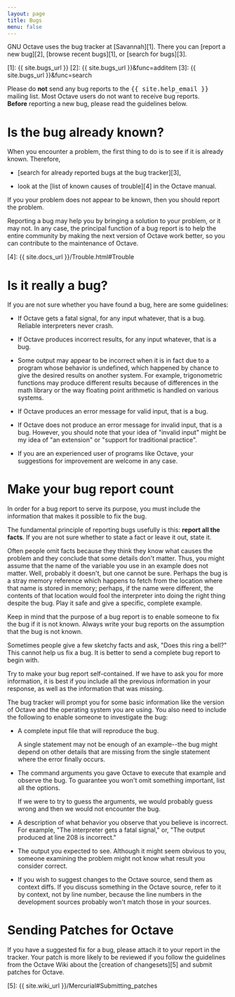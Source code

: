 ```yaml
---
layout: page
title: Bugs
menu: false
---
```


GNU Octave uses the bug tracker at [Savannah][1].
There you can [report a new bug][2], [browse recent bugs][1],
or [search for bugs][3].

[1]: {{ site.bugs_url }}
[2]: {{ site.bugs_url }}&func=additem
[3]: {{ site.bugs_url }}&func=search

<div class="row">
  <div class="columns small-12">
    <div class="panel callout">
    Please do <strong>not</strong> send any bug reports to the
    <samp>{{ site.help_email }}</samp> mailing list.
    Most Octave users do not want to receive bug reports.
    </div>
  </div>
</div>

<div class="row ">
  <div class="columns small-12">
    <div class="panel callout">
    <strong>Before</strong> reporting a new bug, please read the guidelines below.
    </div>
  </div>
</div>



# Is the bug already known?

When you encounter a problem,
the first thing to do is to see if it is already known.
Therefore,

- [search for already reported bugs at the bug tracker][3],

- look at the [list of known causes of trouble][4] in the Octave manual.

If you your problem does not appear to be known,
then you should report the problem.

Reporting a bug may help you by bringing a solution to your problem,
or it may not.  In any case, the principal function of a bug report is
to help the entire community by making the next version of Octave work
better, so you can contribute to the maintenance of Octave.

[4]: {{ site.docs_url }}/Trouble.html#Trouble



# Is it really a bug?

If you are not sure whether you have found a bug, here are some guidelines:

- If Octave gets a fatal signal, for any input whatever, that is a bug.
  Reliable interpreters never crash.

- If Octave produces incorrect results, for any input whatever, that is a bug.

- Some output may appear to be incorrect when it is in fact due to a
  program whose behavior is undefined, which happened by chance to give
  the desired results on another system.  For example, trigonometric
  functions may produce different results because of differences in the
  math library or the way floating point arithmetic is handled on various
  systems.

- If Octave produces an error message for valid input, that is a bug.

- If Octave does not produce an error message for invalid input, that is
  a bug.  However, you should note that your idea of "invalid input"
  might be my idea of "an extension" or "support for traditional practice".

- If you are an experienced user of programs like Octave, your
  suggestions for improvement are welcome in any case.



# Make your bug report count

In order for a bug report to serve its purpose, you must include the
information that makes it possible to fix the bug.

The fundamental principle of reporting bugs usefully is this:
**report all the facts**.  If you are not sure whether to
state a fact or leave it out, state it.

Often people omit facts because they think they know what causes the
problem and they conclude that some details don't matter.  Thus, you
might assume that the name of the variable you use in an example does
not matter.  Well, probably it doesn't, but one cannot be sure.
Perhaps the bug is a stray memory reference which happens to fetch
from the location where that name is stored in memory; perhaps, if the
name were different, the contents of that location would fool the
interpreter into doing the right thing despite the bug.  Play it safe
and give a specific, complete example.

Keep in mind that the purpose of a bug report is to enable someone to
fix the bug if it is not known. Always write your bug reports on
the assumption that the bug is not known.

Sometimes people give a few sketchy facts and ask, "Does this ring a
bell?"  This cannot help us fix a bug.  It is better to send a complete
bug report to begin with.

Try to make your bug report self-contained.  If we have to ask you for
more information, it is best if you include all the previous information
in your response, as well as the information that was missing.

The bug tracker will prompt you for some basic information like
the version of Octave and the operating system you are using.  You
also need to include the following to enable someone to
investigate the bug:

- A complete input file that will reproduce the bug.

  A single statement may not be enough of an example--the bug might
  depend on other details that are missing from the single statement where
  the error finally occurs.

- The command arguments you gave Octave to execute that example
  and observe the bug.  To guarantee you won't omit something important,
  list all the options.

  If we were to try to guess the arguments, we would probably guess wrong
  and then we would not encounter the bug.

- A description of what behavior you observe that you believe is incorrect.
  For example, "The interpreter gets a fatal signal," or, "The output produced
  at line 208 is incorrect."

- The output you expected to see.  Although it might seem obvious to you,
  someone examining the problem might not know what result you consider
  correct.

- If you wish to suggest changes to the Octave source, send them as context
  diffs.  If you discuss something in the Octave source, refer to it by
  context, not by line number, because the line numbers in the development
  sources probably won't match those in your sources.



# Sending Patches for Octave

If you have a suggested fix for a bug, please attach it to your report in
the tracker.  Your patch is more likely to be reviewed if you follow the
guidelines from the Octave Wiki about the [creation of changesets][5]
and submit patches for Octave.

[5]: {{ site.wiki_url }}/Mercurial#Submitting_patches
